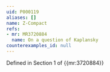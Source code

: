 ```yaml
---
uid: P000119
aliases: []
name: Z-Compact
refs:
- mr: MR3720884
  name: On a question of Kaplansky
counterexamples_id: null
---
```

Defined in Section 1 of {{mr:3720884}}

